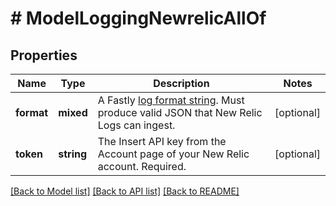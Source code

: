 # # ModelLoggingNewrelicAllOf

## Properties

Name | Type | Description | Notes
------------ | ------------- | ------------- | -------------
**format** | **mixed** | A Fastly [log format string](https://docs.fastly.com/en/guides/custom-log-formats). Must produce valid JSON that New Relic Logs can ingest. | [optional]
**token** | **string** | The Insert API key from the Account page of your New Relic account. Required. | [optional]

[[Back to Model list]](../../README.md#models) [[Back to API list]](../../README.md#endpoints) [[Back to README]](../../README.md)
